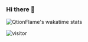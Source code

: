 ### Hi there 👋



![QtionFlame's wakatime stats](https://github-readme-stats.vercel.app/api/wakatime?username=qtionflame&layout=compact)



![visitor](https://visitor-badge.laobi.icu/badge?page_id=qtionflame)


<!--
**qtionflame/qtionflame** is a ✨ _special_ ✨ repository because its `README.md` (this file) appears on your GitHub profile.

Here are some ideas to get you started:

- 🔭 I’m currently working on ...
- 🌱 I’m currently learning ...
- 👯 I’m looking to collaborate on ...
- 🤔 I’m looking for help with ...
- 💬 Ask me about ...
- 📫 How to reach me: ...
- 😄 Pronouns: ...
- ⚡ Fun fact: ...
-->

